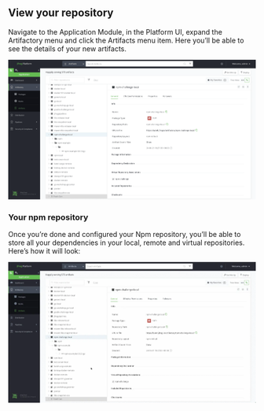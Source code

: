 ## View your repository

Navigate to the Application Module, in the Platform UI, expand the Artifactory menu and click the Artifacts menu item. Here you’ll be able to see the details of your new artifacts.

![](image/screenshot9.png)

### Your npm repository

Once you’re done and configured your Npm repository, you’ll be able to store all your dependencies in your local, remote and virtual repositories. Here’s how it will look:

![](image/screenshot10.webp)

